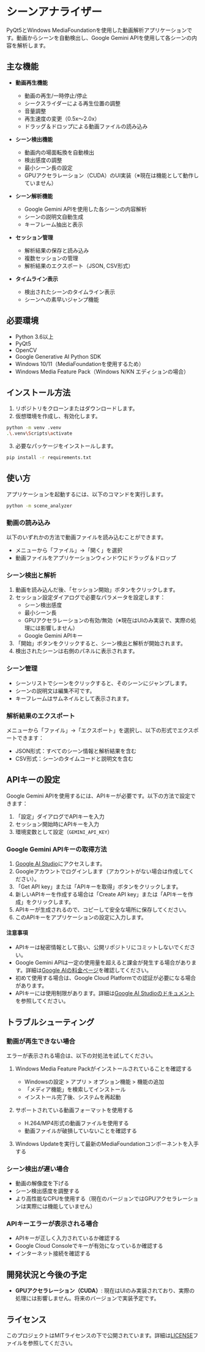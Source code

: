 # シーンアナライザー

PyQt5とWindows MediaFoundationを使用した動画解析アプリケーションです。動画からシーンを自動検出し、Google Gemini APIを使用して各シーンの内容を解析します。

## 主な機能

- **動画再生機能**
  - 動画の再生/一時停止/停止
  - シークスライダーによる再生位置の調整
  - 音量調整
  - 再生速度の変更（0.5x〜2.0x）
  - ドラッグ＆ドロップによる動画ファイルの読み込み

- **シーン検出機能**
  - 動画内の場面転換を自動検出
  - 検出感度の調整
  - 最小シーン長の設定
  - GPUアクセラレーション（CUDA）のUI実装（※現在は機能として動作していません）

- **シーン解析機能**
  - Google Gemini APIを使用した各シーンの内容解析
  - シーンの説明文自動生成
  - キーフレーム抽出と表示

- **セッション管理**
  - 解析結果の保存と読み込み
  - 複数セッションの管理
  - 解析結果のエクスポート（JSON, CSV形式）

- **タイムライン表示**
  - 検出されたシーンのタイムライン表示
  - シーンへの素早いジャンプ機能

## 必要環境

- Python 3.6以上
- PyQt5
- OpenCV
- Google Generative AI Python SDK
- Windows 10/11（MediaFoundationを使用するため）
- Windows Media Feature Pack（Windows N/KN エディションの場合）

## インストール方法

1. リポジトリをクローンまたはダウンロードします。
2. 仮想環境を作成し、有効化します。

```bash
python -m venv .venv
.\.venv\Scripts\activate
```

3. 必要なパッケージをインストールします。

```bash
pip install -r requirements.txt
```

## 使い方

アプリケーションを起動するには、以下のコマンドを実行します。

```bash
python -m scene_analyzer
```

### 動画の読み込み

以下のいずれかの方法で動画ファイルを読み込むことができます。

- メニューから「ファイル」→「開く」を選択
- 動画ファイルをアプリケーションウィンドウにドラッグ＆ドロップ

### シーン検出と解析

1. 動画を読み込んだ後、「セッション開始」ボタンをクリックします。
2. セッション設定ダイアログで必要なパラメータを設定します：
   - シーン検出感度
   - 最小シーン長
   - GPUアクセラレーションの有効/無効（※現在はUIのみ実装で、実際の処理には影響しません）
   - Google Gemini APIキー
3. 「開始」ボタンをクリックすると、シーン検出と解析が開始されます。
4. 検出されたシーンは右側のパネルに表示されます。

### シーン管理

- シーンリストでシーンをクリックすると、そのシーンにジャンプします。
- シーンの説明文は編集不可です。
- キーフレームはサムネイルとして表示されます。

### 解析結果のエクスポート

メニューから「ファイル」→「エクスポート」を選択し、以下の形式でエクスポートできます：

- JSON形式：すべてのシーン情報と解析結果を含む
- CSV形式：シーンのタイムコードと説明文を含む

## APIキーの設定

Google Gemini APIを使用するには、APIキーが必要です。以下の方法で設定できます：

1. 「設定」ダイアログでAPIキーを入力
2. セッション開始時にAPIキーを入力
3. 環境変数として設定（`GEMINI_API_KEY`）

### Google Gemini APIキーの取得方法

1. [Google AI Studio](https://makersuite.google.com/app/apikey)にアクセスします。
2. Googleアカウントでログインします（アカウントがない場合は作成してください）。
3. 「Get API key」または「APIキーを取得」ボタンをクリックします。
4. 新しいAPIキーを作成する場合は「Create API key」または「APIキーを作成」をクリックします。
5. APIキーが生成されるので、コピーして安全な場所に保存してください。
6. このAPIキーをアプリケーションの設定に入力します。

#### 注意事項

- APIキーは秘密情報として扱い、公開リポジトリにコミットしないでください。
- Google Gemini APIは一定の使用量を超えると課金が発生する場合があります。詳細は[Google AIの料金ページ](https://ai.google.dev/pricing)を確認してください。
- 初めて使用する場合は、Google Cloud Platformでの認証が必要になる場合があります。
- APIキーには使用制限があります。詳細は[Google AI Studioのドキュメント](https://ai.google.dev/docs)を参照してください。

## トラブルシューティング

### 動画が再生できない場合

エラーが表示される場合は、以下の対処法を試してください。

1. Windows Media Feature Packがインストールされていることを確認する
   - Windowsの設定 > アプリ > オプション機能 > 機能の追加
   - 「メディア機能」を検索してインストール
   - インストール完了後、システムを再起動

2. サポートされている動画フォーマットを使用する
   - H.264/MP4形式の動画ファイルを使用する
   - 動画ファイルが破損していないことを確認する

3. Windows Updateを実行して最新のMediaFoundationコンポーネントを入手する

### シーン検出が遅い場合

- 動画の解像度を下げる
- シーン検出感度を調整する
- より高性能なCPUを使用する（現在のバージョンではGPUアクセラレーションは実際には機能していません）

### APIキーエラーが表示される場合

- APIキーが正しく入力されているか確認する
- Google Cloud Consoleでキーが有効になっているか確認する
- インターネット接続を確認する

## 開発状況と今後の予定

- **GPUアクセラレーション（CUDA）**: 現在はUIのみ実装されており、実際の処理には影響しません。将来のバージョンで実装予定です。

## ライセンス

このプロジェクトはMITライセンスの下で公開されています。詳細は[LICENSE](LICENSE)ファイルを参照してください。 
